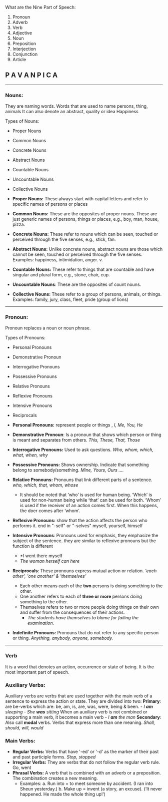 What are the Nine Part of Speech:
1. Pronoun 
2. Adverb
3. Verb
4. Adjective
5. Noun
6. Preposition
7.  Interjection
8. Conjunction
9. Article

##  P A V A N P I C  A

---
### Nouns:
They are naming words. Words that are used to name persons, thing, animals
It can also denote an abstract, quality or idea Happiness

Types of Nouns:
- Proper Nouns
- Common Nouns
- Concrete Nouns
- Abstract Nouns
- Countable Nouns
- Uncountable Nouns
- Collective Nouns


- **Proper Nouns:** These always start with capital letters and refer to specific names of persons or places
- **Common Nouns:** These are the opposites of proper nouns. These are just generic names of persons, things or places, e.g., boy, man, house, pizza. 
- **Concrete Nouns:** These refer to nouns which can be seen, touched or perceived through the five senses, e.g., stick, fan.
- **Abstract Nouns:** Unlike concrete nouns, abstract nouns are those which cannot be seen, touched or perceived through the five senses. Examples: happiness, intimidation, anger. v. 
- **Countable Nouns:** These refer to things that are countable and have singular and plural form, e.g., stone, chair, cup. 
- **Uncountable Nouns**: These are the opposites of count nouns.
- **Collective Nouns:** These refer to a group of persons, animals, or things. Examples: family, jury, class, fleet, pride (group of lions)

---
### Pronoun:
Pronoun replaces a noun or noun phrase. 

Types of Pronouns:
- Personal Pronouns
- Demonstrative Pronoun
- Interrogative Pronouns
- Possessive Pronouns
- Relative Pronouns
- Reflexive Pronouns
- Intensive Pronouns
- Reciprocals


- **Personal Pronouns:** represent people or things , *I, Me, You, He*
- **Demonstrative Pronoun**: Is a pronoun that shows which person or thing is meant and separates from others. *This, These, That, Those*
- **Interrogative Pronouns:** Used to ask questions. *Who, whom, which, what, when, why*
- **Possessive Pronouns:** Shows ownership. Indicate that something belong to somebody/something. *Mine, Yours, Ours ....*
- **Relative Pronouns:** Pronouns that link different parts of a sentence. *who, which, that, whom, whose* 
	- It should be noted that ‘who’ is used for human being. ‘Which’ is used for non-human being while ‘that’ can be used for both. ‘Whom’ is used if the receiver of an action comes first. When this happens, the doer comes after ‘whom’.
- **Reflexive Pronouns:** show that the action affects the person who performs it. end in "-self" or "-selves" myself, yourself, himself
- **Intensive Pronouns**: Pronouns used for emphasis, they emphasize the subject of the sentence. they are similar to reflexive pronouns but the function is different
	- *I went there myself
	- *The woman herself can here*
- **Reciprocals**: These pronouns express mutual action or relation. *'each other', 'one another' & 'themselves'*
	- Each other means each of the **two** persons is doing something to the other.
	- One another refers to each of **three or more** persons doing something to the other. 
	- Themselves refers to two or more people doing things on their own and suffer from the consequences of their actions. 
		- *The students have themselves to blame for failing the examination.*
- **Indefinite Pronouns:** Pronouns that do not refer to any specific person or thing. *Anything, anybody, anyone, somebody.*


---
### Verb
It is a word that denotes an action, occurrence or state of being. It is the most important part of speech.

### Auxiliary Verbs:
Auxiliary verbs are verbs that are used together with the main verb of a sentence to express the action or state. They are divided into two:
	**Primary**: 
			are be-verbs which are: be, am, is, are, was, were, being & been.
				- *I **am** sleeping*
				- *She **was** sitting*
			When an auxiliary verb is not combined or supporting a main verb, it becomes a main verb
				*- I **am** the man*
	**Secondary**:
			Also call **modal** verbs. Verbs that express more than one meaning. *Shall, should, will, would* 

### Main Verbs:
- **Regular Verbs:** Verbs that have '-ed' or '-d' as the marker of their past and past participle forms. *Stop, stopped* 
- **Irregular Verbs:** They are verbs that do not follow the regular verb rule. Go, went
- **Phrasal Verbs:** A verb that is combined with an adverb or a preposition. The combination creates a new meaning. 
	- Examples:
		 a. Run into = to meet someone by accident. (I ran into Sheun yesterday.)
		 b. Make up = invent (a story, an excuse). (‘It never happened. He made the whole thing up!’)